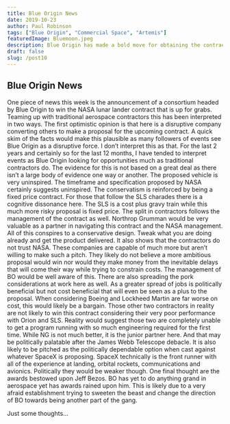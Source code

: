 ```yaml
---
title: Blue Origin News
date: 2019-10-23
author: Paul Robinson
tags: ["Blue Origin", "Commercial Space", "Artemis"]
featuredImage: Bluemoon.jpeg
description: Blue Origin has made a bold move for obtaining the contract for building the lander for the Artemis program. There are significant risks as well as implications arising out of this play for the multi-billion dollar contract.
draft: false
slug: /post10
---
```


## Blue Origin News

One piece of news this week is the announcement of a consortium headed by Blue Origin to win the NASA lunar lander contract that is up for grabs.
Teaming up with traditional aerospace contractors this has been interpreted in two ways. The first optimistic opinion is that here is a disruptive company converting others to make a proposal for the upcoming contract. A quick skim of the facts would make this plausible as many followers of events see Blue Origin as a disruptive force.
I don’t interpret this as that. For the last 2 years and certainly so for the last 12 months, I have tended to interpret events as Blue Origin looking for opportunities much as traditional contractors do. The evidence for this is not based on a great deal as there isn’t a large body of evidence one way or another.
The proposed vehicle is very uninspired. The timeframe and specification proposed by NASA certainly suggests uninspired. The conservatism is reinforced by being a fixed price contract. For those that follow the SLS charades there is a cognitive dissonance here. The SLS is a cost plus gravy train while this much more risky proposal is fixed price. The split in contractors follows the management of the contract as well. Northrop Grumman would be very valuable as a partner in navigating this contract and the NASA management. All of this conspires to a conservative design. Tweak what you are doing already and get the product delivered. 
It also shows that the contractors do not trust NASA. These companies are capable of much more but aren’t willing to make such a pitch. They likely do not believe a more ambitious proposal would win nor would they make money from the inevitable delays that will come their way while trying to constrain costs. The management of BO would be well aware of this.
There are also spreading the pork considerations at work here as well. As a greater spread of jobs is politically beneficial but not cost beneficial that will even be seen as a plus to the proposal. When considering Boeing and Lockheed Martin are far worse on cost, this would likely be a bargain.
Those other two contractors in reality are not likely to win this contract considering their very poor performance with Orion and SLS. Reality would suggest those two are completely unable to get a program running with so much engineering required for the first time. While NG is not much better, it is the junior partner here. And that may be politically palatable after the James Webb Telescope debacle.
It is also likely to be pitched as the politically dependable option when cast against whatever SpaceX is proposing. SpaceX technically is the front runner with all of the experience at landing, orbital rockets, communications and avionics. Politically they would be weaker though.
One final thought are the awards bestowed upon Jeff Bezos. BO has yet to do anything grand in aerospace yet has awards rained upon him. This is likely due to a very afraid establishment trying to sweeten the beast and change the direction of BO towards being another part of the gang.

Just some thoughts...
